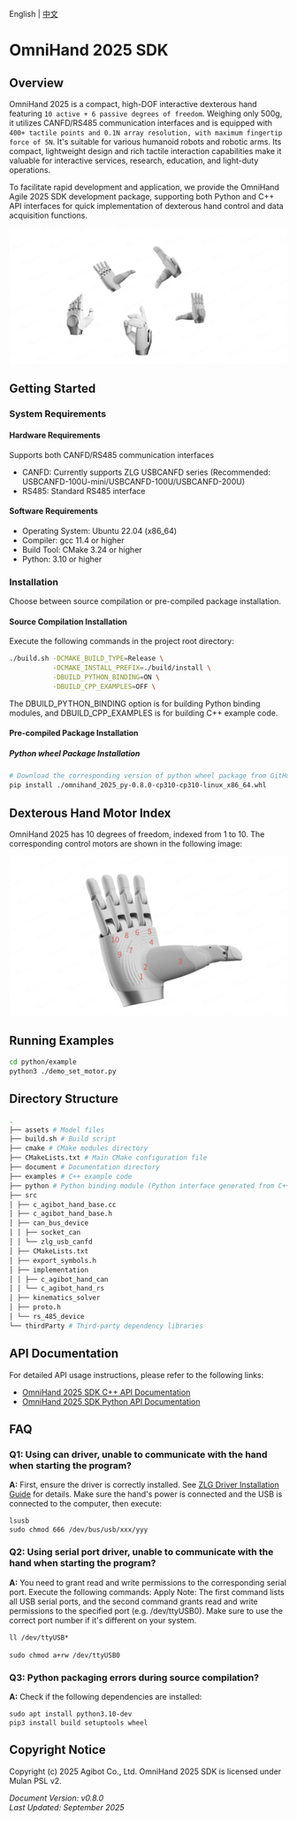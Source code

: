 English | [中文](README.zh_CN.md)

# OmniHand 2025 SDK

## Overview

OmniHand 2025 is a compact, high-DOF interactive dexterous hand featuring `10 active + 6 passive degrees of freedom`. Weighing only 500g, it utilizes CANFD/RS485 communication interfaces and is equipped with `400+ tactile points and 0.1N array resolution, with maximum fingertip force of 5N`. It's suitable for various humanoid robots and robotic arms. Its compact, lightweight design and rich tactile interaction capabilities make it valuable for interactive services, research, education, and light-duty operations.

To facilitate rapid development and application, we provide the OmniHand Agile 2025 SDK development package, supporting both Python and C++ API interfaces for quick implementation of dexterous hand control and data acquisition functions.

![](document/pic/hand.jpg)

## Getting Started

### System Requirements

#### Hardware Requirements

Supports both CANFD/RS485 communication interfaces

- CANFD: Currently supports ZLG USBCANFD series (Recommended: USBCANFD-100U-mini/USBCANFD-100U/USBCANFD-200U)
- RS485: Standard RS485 interface

#### Software Requirements

- Operating System: Ubuntu 22.04 (x86_64)
- Compiler: gcc 11.4 or higher
- Build Tool: CMake 3.24 or higher
- Python: 3.10 or higher

### Installation

Choose between source compilation or pre-compiled package installation.

#### Source Compilation Installation

Execute the following commands in the project root directory:

```bash
./build.sh -DCMAKE_BUILD_TYPE=Release \
           -DCMAKE_INSTALL_PREFIX=./build/install \
           -DBUILD_PYTHON_BINDING=ON \
           -DBUILD_CPP_EXAMPLES=OFF \
```

The DBUILD_PYTHON_BINDING option is for building Python binding modules, and DBUILD_CPP_EXAMPLES is for building C++ example code.

#### Pre-compiled Package Installation

##### Python wheel Package Installation

```bash
# Download the corresponding version of python wheel package from GitHub
pip install ./omnihand_2025_py-0.8.0-cp310-cp310-linux_x86_64.whl
```

## Dexterous Hand Motor Index

OmniHand 2025 has 10 degrees of freedom, indexed from 1 to 10. The corresponding control motors are shown in the following image:

![](document/pic/hand_motors.jpg)

## Running Examples

```bash
cd python/example
python3 ./demo_set_motor.py
```

## Directory Structure

```bash
.
├── assets # Model files
├── build.sh # Build script
├── cmake # CMake modules directory
├── CMakeLists.txt # Main CMake configuration file
├── document # Documentation directory
├── examples # C++ example code
├── python # Python binding module (Python interface generated from C++ source)
├── src
│ ├── c_agibot_hand_base.cc
│ ├── c_agibot_hand_base.h
│ ├── can_bus_device
│ │ ├── socket_can
│ │ └── zlg_usb_canfd
│ ├── CMakeLists.txt
│ ├── export_symbols.h
│ ├── implementation
│ │ ├── c_agibot_hand_can
│ │ └── c_agibot_hand_rs
│ ├── kinematics_solver
│ ├── proto.h
│ └── rs_485_device
└── thirdParty # Third-party dependency libraries

```

## API Documentation

For detailed API usage instructions, please refer to the following links:

- [OmniHand 2025 SDK C++ API Documentation](document/en/API_CPP.md)
- [OmniHand 2025 SDK Python API Documentation](document/en/API_PYTHON.md)

## FAQ

### Q1: Using can driver, unable to communicate with the hand when starting the program?

**A:** First, ensure the driver is correctly installed. See [ZLG Driver Installation Guide](https://manual.zlg.cn/web/#/42/1710) for details. Make sure the hand's power is connected and the USB is connected to the computer, then execute:

```shell
lsusb
sudo chmod 666 /dev/bus/usb/xxx/yyy
```

### Q2: Using serial port driver, unable to communicate with the hand when starting the program?

**A:** You need to grant read and write permissions to the corresponding serial port. Execute the following commands:
Apply
Note: The first command lists all USB serial ports, and the second command grants read and write permissions to the specified port (e.g. /dev/ttyUSB0). Make sure to use the correct port number if it's different on your system.

```shell
ll /dev/ttyUSB*

sudo chmod a+rw /dev/ttyUSB0
```

### Q3: Python packaging errors during source compilation?

**A:** Check if the following dependencies are installed:

```shell
sudo apt install python3.10-dev
pip3 install build setuptools wheel
```

## Copyright Notice

Copyright (c) 2025 Agibot Co., Ltd. OmniHand 2025 SDK is licensed under Mulan PSL v2.

_Document Version: v0.8.0_  
_Last Updated: September 2025_
